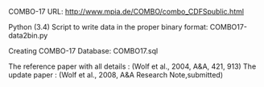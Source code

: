 COMBO-17 URL:
http://www.mpia.de/COMBO/combo_CDFSpublic.html

Python (3.4) Script to write data in the proper binary format:
COMBO17-data2bin.py

Creating COMBO-17 Database:
COMBO17.sql

The reference paper with all details :
(Wolf et al., 2004, A&A, 421, 913)
The update paper :
(Wolf et al., 2008, A&A Research Note,submitted)